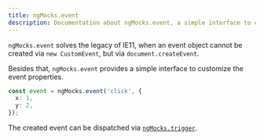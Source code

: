 ```yaml
---
title: ngMocks.event
description: Documentation about ngMocks.event, a simple interface to create custom events in unit tests
---
```


`ngMocks.event` solves the legacy of IE11, when an event object cannot be created via `new CustomEvent`, but via `document.createEvent`.

Besides that, `ngMocks.event` provides a simple interface to customize the event properties.

```ts
const event = ngMocks.event('click', {
  x: 1,
  y: 2,
});
```

The created event can be dispatched via [`ngMocks.trigger`](./trigger.md#custom-events).
